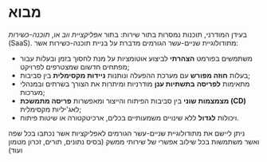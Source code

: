 מבוא
============
בעידן המודרני, תוכנות נמסרות בתור שירות: בתור *אפליקציית ווב* או, *תוכנה-כשירות* (SaaS). מתודולוגיית שניים-עשר הגורמים מדברת על בניית תוכנה-כשירות אשר:
* משתמשים בפורמט **הצהרתי** לביצוע אוטומציות על מנת לחסוך בזמן ובעלות עבור מפתחים חדשום שמצטרפים לפרויקט;
* בעלות **חוזה מפורש** עם מערכת ההפעלה ונותנות **ניידות מקסימלית** בין סביבות;
* מתאימות **לפריסה** **בתשתיות ענן** מודרניות ומיתרות את הצורך בשרתים ובמנהלי מערכות;
* **מצמצמות שוני** בין סביבות הפיתוח והייצור ומאפשרות **פריסה מתמשכת (CD)** לאג'יליות מקסימלית;
* ויכולות **לגדול** ללא שינויים משמעותיים בכלים, ארכיטקטורה או שיטות פיתוח.

ניתן ליישם את מתודולוגיית שניים-עשר הגורמים לאפליקציות אשר נכתבו בכל שפה ואשר משתמשות בכל שילוב אפשרי של שירותי ממשק (בסיס נתונים, תורים, זכרון מטמון ועוד)